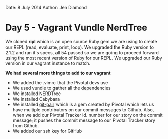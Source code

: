 Date: 8 July 2014
Author: Jen Diamond

# Day 5 - Vagrant Vundle NerdTree

We cloned **ripl** which is an open source Ruby gem we are using to create 
our REPL (read, evaluate, print, loop). We upgraded the Ruby version to 
2.1.2 and ran it's specs, all 54 passed so we are going to proceed 
forward using the most recent version of Ruby for our REPL. We upgraded 
our Ruby version in our vagrant instance to match.

**We had several more things to add to our vagrant**

+ We added the .vimrc that the Pivotal devs use
+ We used vundle to gather all the dependencies
+ We installed NERDTree
+ We installed Cabybara
+ We installed [git-pair](https://github.com/pivotal/git_scripts)
which is a gem created by Pivotal which lets us have multiple contributors 
on our commit messages to Github. Also, when we add our Pivotal Tracker id. 
number for our story on the commit message; it pushes the commit message 
to our Pivotal Tracker story from Github.
+ We added our ssh key for GitHub
